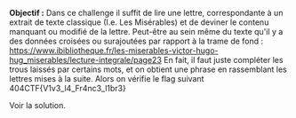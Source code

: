 **Objectif :** Dans ce challenge il suffit de lire une lettre, correspondante à un extrait de texte classique (I.e. Les Misérables)
 et de deviner le contenu manquant ou modifié de la lettre.
 Peut-être au sein même du texte qu'il y a des données croisées ou surajoutées par rapport à la trame de fond : 
 https://www.ibibliotheque.fr/les-miserables-victor-hugo-hug_miserables/lecture-integrale/page23
 En fait, il faut juste compléter les trous laissés par certains mots, et on obtient une phrase en rassemblant les lettres mises à la suite.
Alors on vérifie le flag suivant 404CTF{V1v3_l4_Fr4nc3_l1br3}

Voir la solution.
